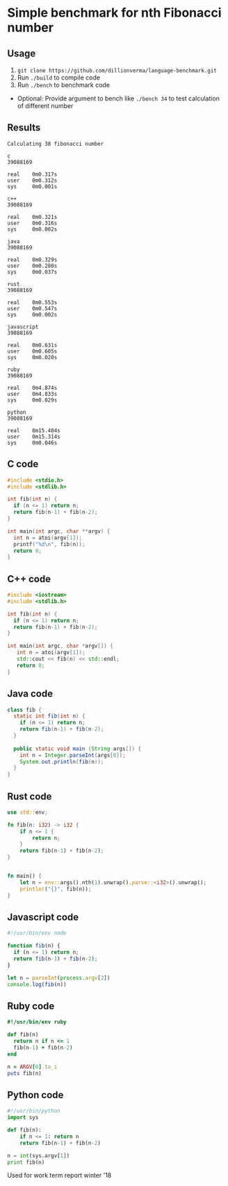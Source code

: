 # Simple benchmark for nth Fibonacci number

## Usage

1. `git clone https://github.com/dillionverma/language-benchmark.git`
2. Run `./build` to compile code
3. Run `./bench` to benchmark code
  * Optional: Provide argument to bench like `./bench 34` to test calculation of different number

## Results

```
Calculating 38 fibonacci number

c
39088169

real    0m0.317s
user    0m0.312s
sys     0m0.001s

c++
39088169

real    0m0.321s
user    0m0.316s
sys     0m0.002s

java
39088169

real    0m0.329s
user    0m0.280s
sys     0m0.037s

rust
39088169

real    0m0.553s
user    0m0.547s
sys     0m0.002s

javascript
39088169

real    0m0.631s
user    0m0.605s
sys     0m0.020s

ruby
39088169

real    0m4.874s
user    0m4.833s
sys     0m0.029s

python
39088169

real    0m15.404s
user    0m15.314s
sys     0m0.046s
```

## C code

```c
#include <stdio.h>
#include <stdlib.h>

int fib(int n) {
  if (n <= 1) return n;
  return fib(n-1) + fib(n-2);
}

int main(int argc, char **argv) {
  int n = atoi(argv[1]);
  printf("%d\n", fib(n));
  return 0;
}
```

## C++ code

```c++
#include <iostream>
#include <stdlib.h> 

int fib(int n) {
  if (n <= 1) return n;
  return fib(n-1) + fib(n-2);
}

int main(int argc, char *argv[]) {
   int n = atoi(argv[1]);
   std::cout << fib(n) << std::endl;
   return 0;
}
```

## Java code

```java
class fib {
  static int fib(int n) {
    if (n <= 1) return n;
    return fib(n-1) + fib(n-2);
  }
    
  public static void main (String args[]) {
    int n = Integer.parseInt(args[0]);
    System.out.println(fib(n));
  }
}
```

## Rust code

```rust
use std::env;

fn fib(n: i32) -> i32 {
    if n <= 1 {
        return n;
    }
    return fib(n-1) + fib(n-2);
}


fn main() {
    let n = env::args().nth(1).unwrap().parse::<i32>().unwrap();
    println!("{}", fib(n));
}
```

## Javascript code

```javascript
#!/usr/bin/env node

function fib(n) {
  if (n <= 1) return n;
  return fib(n-1) + fib(n-2);
}

let n = parseInt(process.argv[2])
console.log(fib(n))
```

## Ruby code

```ruby
#!/usr/bin/env ruby

def fib(n)
  return n if n <= 1
  fib(n-1) + fib(n-2)
end

n = ARGV[0].to_i
puts fib(n)
```

## Python code

```python
#!/usr/bin/python
import sys

def fib(n):
    if n <= 1: return n
    return fib(n-1) + fib(n-2)

n = int(sys.argv[1])
print fib(n)
```

Used for work term report winter '18
